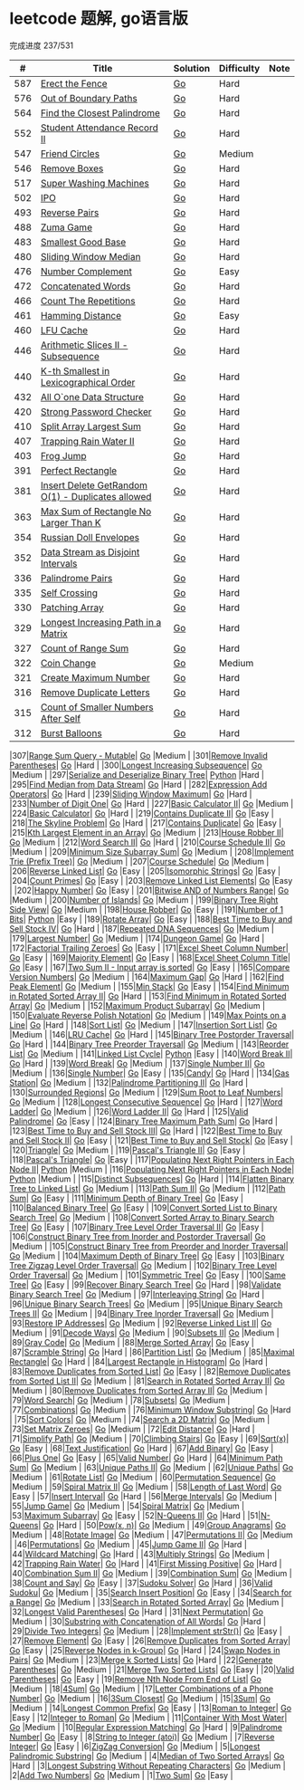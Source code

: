 
# leetcode 题解, go语言版

完成进度 237/531

<!--|583|[Delete Operation for Two Strings](https://leetcode.com/problems/delete-operation-for-two-strings)| [Go](./algorithms/p583/583.go) |Medium |-->
<!--|582|[Kill Process](https://leetcode.com/problems/kill-process)| [Go](./algorithms/p582/582.go) |Medium |-->
<!--|581|[Shortest Unsorted Continuous Subarray](https://leetcode.com/problems/shortest-unsorted-continuous-subarray)| [Go](./algorithms/p581/581.go) |Easy |-->

<!--|575|[Distribute Candies](https://leetcode.com/problems/distribute-candies)| [Go](./algorithms/p575/575.go) |Easy |-->
<!--|573|[Squirrel Simulation](https://leetcode.com/problems/squirrel-simulation)| [Go](./algorithms/p573/573.go) |Medium |-->
<!--|572|[Subtree of Another Tree](https://leetcode.com/problems/subtree-of-another-tree)| [Go](./algorithms/p572/572.go) |Easy |-->
<!--|568|[Maximum Vacation Days](https://leetcode.com/problems/maximum-vacation-days)| [Go](./algorithms/p568/568.go) |Hard |-->
<!--|567|[Permutation in String](https://leetcode.com/problems/permutation-in-string)| [Go](./algorithms/p567/567.go) |Medium |-->
<!--|566|[Reshape the Matrix](https://leetcode.com/problems/reshape-the-matrix)| [Go](./algorithms/p566/566.go) |Easy |-->

<!--|563|[Binary Tree Tilt](https://leetcode.com/problems/binary-tree-tilt)| [Go](./algorithms/p563/563.go) |Easy |-->
<!--|562|[Longest Line of Consecutive One in Matrix](https://leetcode.com/problems/longest-line-of-consecutive-one-in-matrix)| [Go](./algorithms/p562/562.go) |Medium |-->
<!--|561|[Array Partition I](https://leetcode.com/problems/array-partition-i)| [Go](./algorithms/p561/561.go) |Easy |-->
<!--|560|[Subarray Sum Equals K](https://leetcode.com/problems/subarray-sum-equals-k)| [Go](./algorithms/p560/560.go) |Medium |-->
<!--|557|[Reverse Words in a String III](https://leetcode.com/problems/reverse-words-in-a-string-iii)| [Go](./algorithms/p557/557.go) |Easy |-->
<!--|556|[Next Greater Element III](https://leetcode.com/problems/next-greater-element-iii)| [Go](./algorithms/p556/556.go) |Medium |-->
<!--|555|[Split Concatenated Strings](https://leetcode.com/problems/split-concatenated-strings)| [Go](./algorithms/p555/555.go) |Medium |-->
<!--|554|[Brick Wall](https://leetcode.com/problems/brick-wall)| [Go](./algorithms/p554/554.go) |Medium |-->
<!--|553|[Optimal Division](https://leetcode.com/problems/optimal-division)| [Go](./algorithms/p553/553.go) |Medium |-->

<!--|551|[Student Attendance Record I](https://leetcode.com/problems/student-attendance-record-i)| [Go](./algorithms/p551/551.go) |Easy |-->
<!--|549|[Binary Tree Longest Consecutive Sequence II](https://leetcode.com/problems/binary-tree-longest-consecutive-sequence-ii)| [Go](./algorithms/p549/549.go) |Medium |-->
<!--|548|[Split Array with Equal Sum](https://leetcode.com/problems/split-array-with-equal-sum)| [Go](./algorithms/p548/548.go) |Medium |-->


<!--|545|[Boundary of Binary Tree](https://leetcode.com/problems/boundary-of-binary-tree)| [Go](./algorithms/p545/545.go) |Medium |-->
<!--|544|[Output Contest Matches](https://leetcode.com/problems/output-contest-matches)| [Go](./algorithms/p544/544.go) |Medium |-->
<!--|543|[Diameter of Binary Tree](https://leetcode.com/problems/diameter-of-binary-tree)| [Go](./algorithms/p543/543.go) |Easy |-->
<!--|542|[01 Matrix](https://leetcode.com/problems/01-matrix)| [Go](./algorithms/p542/542.go) |Medium |-->
<!--|541|[Reverse String II](https://leetcode.com/problems/reverse-string-ii)| [Go](./algorithms/p541/541.go) |Easy |-->
<!--|539|[Minimum Time Difference](https://leetcode.com/problems/minimum-time-difference)| [Go](./algorithms/p539/539.go) |Medium |-->
<!--|538|[Convert BST to Greater Tree](https://leetcode.com/problems/convert-bst-to-greater-tree)| [Go](./algorithms/p538/538.go) |Medium |-->
<!--|537|[Complex Number Multiplication](https://leetcode.com/problems/complex-number-multiplication)| [Go](./algorithms/p537/537.go) |Medium |-->
<!--|536|[Construct Binary Tree from String](https://leetcode.com/problems/construct-binary-tree-from-string)| [Go](./algorithms/p536/536.go) |Medium |-->
<!--|535|[Encode and Decode TinyURL](https://leetcode.com/problems/encode-and-decode-tinyurl)| [Go](./algorithms/p535/535.go) |Medium |-->
<!--|533|[Lonely Pixel II](https://leetcode.com/problems/lonely-pixel-ii)| [Go](./algorithms/p533/533.go) |Medium |-->
<!--|532|[K-diff Pairs in an Array](https://leetcode.com/problems/k-diff-pairs-in-an-array)| [Go](./algorithms/p532/532.go) |Easy |-->
<!--|531|[Lonely Pixel I](https://leetcode.com/problems/lonely-pixel-i)| [Go](./algorithms/p531/531.go) |Medium |-->
<!--|530|[Minimum Absolute Difference in BST](https://leetcode.com/problems/minimum-absolute-difference-in-bst)| [Go](./algorithms/p530/530.go) |Easy |-->
<!--|529|[Minesweeper](https://leetcode.com/problems/minesweeper)| [Go](./algorithms/p529/529.go) |Medium |-->
<!--|527|[Word Abbreviation](https://leetcode.com/problems/word-abbreviation)| [Go](./algorithms/p527/527.go) |Hard |-->
<!--|526|[Beautiful Arrangement](https://leetcode.com/problems/beautiful-arrangement)| [Go](./algorithms/p526/526.go) |Medium |-->
<!--|525|[Contiguous Array](https://leetcode.com/problems/contiguous-array)| [Go](./algorithms/p525/525.go) |Medium |-->
<!--|524|[Longest Word in Dictionary through Deleting](https://leetcode.com/problems/longest-word-in-dictionary-through-deleting)| [Go](./algorithms/p524/524.go) |Medium |-->
<!--|523|[Continuous Subarray Sum](https://leetcode.com/problems/continuous-subarray-sum)| [Go](./algorithms/p523/523.go) |Medium |-->
<!--|522|[Longest Uncommon Subsequence II](https://leetcode.com/problems/longest-uncommon-subsequence-ii)| [Go](./algorithms/p522/522.go) |Medium |-->
<!--|521|[Longest Uncommon Subsequence I](https://leetcode.com/problems/longest-uncommon-subsequence-i)| [Go](./algorithms/p521/521.go) |Easy |-->
<!--|520|[Detect Capital](https://leetcode.com/problems/detect-capital)| [Go](./algorithms/p520/520.go) |Easy |-->

<!--|516|[Longest Palindromic Subsequence](https://leetcode.com/problems/longest-palindromic-subsequence)| [Go](./algorithms/p516/516.go) |Medium |-->
<!--|515|[Find Largest Value in Each Tree Row](https://leetcode.com/problems/find-largest-value-in-each-tree-row)| [Go](./algorithms/p515/515.go) |Medium |-->
<!--|514|[Freedom Trail](https://leetcode.com/problems/freedom-trail)| [Go](./algorithms/p514/514.go) |Hard |-->
<!--|513|[Find Bottom Left Tree Value](https://leetcode.com/problems/find-bottom-left-tree-value)| [Go](./algorithms/p513/513.go) |Medium |-->
<!--|508|[Most Frequent Subtree Sum](https://leetcode.com/problems/most-frequent-subtree-sum)| [Go](./algorithms/p508/508.go) |Medium |-->
<!--|507|[Perfect Number](https://leetcode.com/problems/perfect-number)| [Go](./algorithms/p507/507.go) |Easy |-->
<!--|506|[Relative Ranks](https://leetcode.com/problems/relative-ranks)| [Go](./algorithms/p506/506.go) |Easy |-->
<!--|505|[The Maze II](https://leetcode.com/problems/the-maze-ii)| [Go](./algorithms/p505/505.go) |Medium |-->
<!--|504|[Base 7](https://leetcode.com/problems/base-7)| [Go](./algorithms/p504/504.go) |Easy |-->
<!--|503|[Next Greater Element II](https://leetcode.com/problems/next-greater-element-ii)| [Go](./algorithms/p503/503.go) |Medium |-->

<!--|501|[Find Mode in Binary Search Tree](https://leetcode.com/problems/find-mode-in-binary-search-tree)| [Go](./algorithms/p501/501.go) |Easy |-->
<!--|500|[Keyboard Row](https://leetcode.com/problems/keyboard-row)| [Go](./algorithms/p500/500.go) |Easy |-->
<!--|499|[The Maze III](https://leetcode.com/problems/the-maze-iii)| [Go](./algorithms/p499/499.go) |Hard |-->
<!--|498|[Diagonal Traverse](https://leetcode.com/problems/diagonal-traverse)| [Go](./algorithms/p498/498.go) |Medium |-->
<!--|496|[Next Greater Element I](https://leetcode.com/problems/next-greater-element-i)| [Go](./algorithms/p496/496.go) |Easy |-->
<!--|495|[Teemo Attacking](https://leetcode.com/problems/teemo-attacking)| [Go](./algorithms/p495/495.go) |Medium |-->
<!--|494|[Target Sum](https://leetcode.com/problems/target-sum)| [Go](./algorithms/p494/494.go) |Medium |-->

<!--|492|[Construct the Rectangle](https://leetcode.com/problems/construct-the-rectangle)| [Go](./algorithms/p492/492.go) |Easy |-->
<!--|491|[Increasing Subsequences](https://leetcode.com/problems/increasing-subsequences)| [Go](./algorithms/p491/491.go) |Medium |-->
<!--|490|[The Maze](https://leetcode.com/problems/the-maze)| [Go](./algorithms/p490/490.go) |Medium |-->

<!--|487|[Max Consecutive Ones II](https://leetcode.com/problems/max-consecutive-ones-ii)| [Go](./algorithms/p487/487.go) |Medium |-->
<!--|486|[Predict the Winner](https://leetcode.com/problems/predict-the-winner)| [Go](./algorithms/p486/486.go) |Medium |-->
<!--|485|[Max Consecutive Ones](https://leetcode.com/problems/max-consecutive-ones)| [Go](./algorithms/p485/485.go) |Easy |-->
<!--|484|[Find Permutation](https://leetcode.com/problems/find-permutation)| [Go](./algorithms/p484/484.go) |Medium |-->

<!--|482|[License Key Formatting](https://leetcode.com/problems/license-key-formatting)| [Go](./algorithms/p482/482.go) |Medium |-->
<!--|481|[Magical String](https://leetcode.com/problems/magical-string)| [Go](./algorithms/p481/481.go) |Medium |-->

<!--|477|[Total Hamming Distance](https://leetcode.com/problems/total-hamming-distance)| [Go](./algorithms/p477/477.go) |Medium |-->

<!--|475|[Heaters](https://leetcode.com/problems/heaters)| [Go](./algorithms/p475/475.go) |Easy |-->
<!--|474|[Ones and Zeroes](https://leetcode.com/problems/ones-and-zeroes)| [Go](./algorithms/p474/474.go) |Medium |-->
<!--|473|[Matchsticks to Square](https://leetcode.com/problems/matchsticks-to-square)| [Go](./algorithms/p473/473.go) |Medium |-->

<!--|471|[Encode String with Shortest Length](https://leetcode.com/problems/encode-string-with-shortest-length)| [Go](./algorithms/p471/471.go) |Hard |-->
<!--|469|[Convex Polygon](https://leetcode.com/problems/convex-polygon)| [Go](./algorithms/p469/469.go) |Medium |-->
<!--|468|[Validate IP Address](https://leetcode.com/problems/validate-ip-address)| [Go](./algorithms/p468/468.go) |Medium |-->
<!--|467|[Unique Substrings in Wraparound String](https://leetcode.com/problems/unique-substrings-in-wraparound-string)| [Go](./algorithms/p467/467.go) |Medium |-->


<!--|465|[Optimal Account Balancing](https://leetcode.com/problems/optimal-account-balancing)| [Go](./algorithms/p465/465.go) |Hard |-->
<!--|464|[Can I Win](https://leetcode.com/problems/can-i-win)| [Go](./algorithms/p464/464.go) |Medium |-->
<!--|463|[Island Perimeter](https://leetcode.com/problems/island-perimeter)| [Go](./algorithms/p463/463.go) |Easy |-->
<!--|462|[Minimum Moves to Equal Array Elements II](https://leetcode.com/problems/minimum-moves-to-equal-array-elements-ii)| [Go](./algorithms/p462/462.go) |Medium |-->


<!--|459|[Repeated Substring Pattern](https://leetcode.com/problems/repeated-substring-pattern)| [Go](./algorithms/p459/459.go) |Easy |-->
<!--|456|[132 Pattern](https://leetcode.com/problems/132-pattern)| [Go](./algorithms/p456/456.go) |Medium |-->
<!--|455|[Assign Cookies](https://leetcode.com/problems/assign-cookies)| [Go](./algorithms/p455/455.go) |Easy |-->
<!--|454|[4Sum II](https://leetcode.com/problems/4sum-ii)| [Go](./algorithms/p454/454.go) |Medium |-->
<!--|453|[Minimum Moves to Equal Array Elements](https://leetcode.com/problems/minimum-moves-to-equal-array-elements)| [Go](./algorithms/p453/453.go) |Easy |-->
<!--|452|[Minimum Number of Arrows to Burst Balloons](https://leetcode.com/problems/minimum-number-of-arrows-to-burst-balloons)| [Go](./algorithms/p452/452.go) |Medium |-->
<!--|451|[Sort Characters By Frequency](https://leetcode.com/problems/sort-characters-by-frequency)| [Go](./algorithms/p451/451.go) |Medium |-->
<!--|450|[Delete Node in a BST](https://leetcode.com/problems/delete-node-in-a-bst)| [Go](./algorithms/p450/450.go) |Medium |-->
<!--|449|[Serialize and Deserialize BST](https://leetcode.com/problems/serialize-and-deserialize-bst)| [Go](./algorithms/p449/449.go) |Medium |-->
<!--|448|[Find All Numbers Disappeared in an Array](https://leetcode.com/problems/find-all-numbers-disappeared-in-an-array)| [Go](./algorithms/p448/448.go) |Easy |-->
<!--|447|[Number of Boomerangs](https://leetcode.com/problems/number-of-boomerangs)| [Go](./algorithms/p447/447.go) |Easy |-->


<!--|459|[Repeated Substring Pattern](https://leetcode.com/problems/repeated-substring-pattern)| [Go](./algorithms/p459/459.go) |Easy |-->
<!--|456|[132 Pattern](https://leetcode.com/problems/132-pattern)| [Go](./algorithms/p456/456.go) |Medium |-->
<!--|455|[Assign Cookies](https://leetcode.com/problems/assign-cookies)| [Go](./algorithms/p455/455.go) |Easy |-->
<!--|454|[4Sum II](https://leetcode.com/problems/4sum-ii)| [Go](./algorithms/p454/454.go) |Medium |-->
<!--|453|[Minimum Moves to Equal Array Elements](https://leetcode.com/problems/minimum-moves-to-equal-array-elements)| [Go](./algorithms/p453/453.go) |Easy |-->
<!--|452|[Minimum Number of Arrows to Burst Balloons](https://leetcode.com/problems/minimum-number-of-arrows-to-burst-balloons)| [Go](./algorithms/p452/452.go) |Medium |-->
<!--|451|[Sort Characters By Frequency](https://leetcode.com/problems/sort-characters-by-frequency)| [Go](./algorithms/p451/451.go) |Medium |-->
<!--|450|[Delete Node in a BST](https://leetcode.com/problems/delete-node-in-a-bst)| [Go](./algorithms/p450/450.go) |Medium |-->
<!--|449|[Serialize and Deserialize BST](https://leetcode.com/problems/serialize-and-deserialize-bst)| [Go](./algorithms/p449/449.go) |Medium |-->
<!--|448|[Find All Numbers Disappeared in an Array](https://leetcode.com/problems/find-all-numbers-disappeared-in-an-array)| [Go](./algorithms/p448/448.go) |Easy |-->
<!--|447|[Number of Boomerangs](https://leetcode.com/problems/number-of-boomerangs)| [Go](./algorithms/p447/447.go) |Easy |-->


<!--|419|[Battleships in a Board](https://leetcode.com/problems/battleships-in-a-board)| [Go](./algorithms/p419/419.go) |Medium |-->
<!--|418|[Sentence Screen Fitting](https://leetcode.com/problems/sentence-screen-fitting)| [Go](./algorithms/p418/418.go) |Medium |-->
<!--|417|[Pacific Atlantic Water Flow](https://leetcode.com/problems/pacific-atlantic-water-flow)| [Go](./algorithms/p417/417.go) |Medium |-->
<!--|416|[Partition Equal Subset Sum](https://leetcode.com/problems/partition-equal-subset-sum)| [Go](./algorithms/p416/416.go) |Medium |-->
<!--|415|[Add Strings](https://leetcode.com/problems/add-strings)| [Go](./algorithms/p415/415.go) |Easy |-->
<!--|414|[Third Maximum Number](https://leetcode.com/problems/third-maximum-number)| [Go](./algorithms/p414/414.go) |Easy |-->
<!--|413|[Arithmetic Slices](https://leetcode.com/problems/arithmetic-slices)| [Go](./algorithms/p413/413.go) |Medium |-->
<!--|412|[Fizz Buzz](https://leetcode.com/problems/fizz-buzz)| [Go](./algorithms/p412/412.go) |Easy |-->
<!--|411|[Minimum Unique Word Abbreviation](https://leetcode.com/problems/minimum-unique-word-abbreviation)| [Go](./algorithms/p411/411.go) |Hard |-->


<!--|419|[Battleships in a Board](https://leetcode.com/problems/battleships-in-a-board)| [Go](./algorithms/p419/419.go) |Medium |-->
<!--|418|[Sentence Screen Fitting](https://leetcode.com/problems/sentence-screen-fitting)| [Go](./algorithms/p418/418.go) |Medium |-->
<!--|417|[Pacific Atlantic Water Flow](https://leetcode.com/problems/pacific-atlantic-water-flow)| [Go](./algorithms/p417/417.go) |Medium |-->
<!--|416|[Partition Equal Subset Sum](https://leetcode.com/problems/partition-equal-subset-sum)| [Go](./algorithms/p416/416.go) |Medium |-->
<!--|415|[Add Strings](https://leetcode.com/problems/add-strings)| [Go](./algorithms/p415/415.go) |Easy |-->
<!--|414|[Third Maximum Number](https://leetcode.com/problems/third-maximum-number)| [Go](./algorithms/p414/414.go) |Easy |-->
<!--|413|[Arithmetic Slices](https://leetcode.com/problems/arithmetic-slices)| [Go](./algorithms/p413/413.go) |Medium |-->
<!--|412|[Fizz Buzz](https://leetcode.com/problems/fizz-buzz)| [Go](./algorithms/p412/412.go) |Easy |-->
<!--|411|[Minimum Unique Word Abbreviation](https://leetcode.com/problems/minimum-unique-word-abbreviation)| [Go](./algorithms/p411/411.go) |Hard |-->


<!--|406|[Queue Reconstruction by Height](https://leetcode.com/problems/queue-reconstruction-by-height)| [Go](./algorithms/p406/406.go) |Medium |-->
<!--|405|[Convert a Number to Hexadecimal](https://leetcode.com/problems/convert-a-number-to-hexadecimal)| [Go](./algorithms/p405/405.go) |Easy |-->
<!--|404|[Sum of Left Leaves](https://leetcode.com/problems/sum-of-left-leaves)| [Go](./algorithms/p404/404.go) |Easy |-->


<!--|402|[Remove K Digits](https://leetcode.com/problems/remove-k-digits)| [Go](./algorithms/p402/402.go) |Medium |-->
<!--|401|[Binary Watch](https://leetcode.com/problems/binary-watch)| [Go](./algorithms/p401/401.go) |Easy |-->
<!--|400|[Nth Digit](https://leetcode.com/problems/nth-digit)| [Go](./algorithms/p400/400.go) |Easy |-->
<!--|399|[Evaluate Division](https://leetcode.com/problems/evaluate-division)| [Go](./algorithms/p399/399.go) |Medium |-->
<!--|398|[Random Pick Index](https://leetcode.com/problems/random-pick-index)| [Go](./algorithms/p398/398.go) |Medium |-->
<!--|397|[Integer Replacement](https://leetcode.com/problems/integer-replacement)| [Go](./algorithms/p397/397.go) |Medium |-->
<!--|396|[Rotate Function](https://leetcode.com/problems/rotate-function)| [Go](./algorithms/p396/396.go) |Medium |-->
<!--|395|[Longest Substring with At Least K Repeating Characters](https://leetcode.com/problems/longest-substring-with-at-least-k-repeating-characters)| [Go](./algorithms/p395/395.go) |Medium |-->
<!--|394|[Decode String](https://leetcode.com/problems/decode-string)| [Go](./algorithms/p394/394.go) |Medium |-->
<!--|393|[UTF-8 Validation](https://leetcode.com/problems/utf-8-validation)| [Go](./algorithms/p393/393.go) |Medium |-->
<!--|392|[Is Subsequence](https://leetcode.com/problems/is-subsequence)| [Go](./algorithms/p392/392.go) |Medium |-->


<!--|402|[Remove K Digits](https://leetcode.com/problems/remove-k-digits)| [Go](./algorithms/p402/402.go) |Medium |-->
<!--|401|[Binary Watch](https://leetcode.com/problems/binary-watch)| [Go](./algorithms/p401/401.go) |Easy |-->
<!--|400|[Nth Digit](https://leetcode.com/problems/nth-digit)| [Go](./algorithms/p400/400.go) |Easy |-->
<!--|399|[Evaluate Division](https://leetcode.com/problems/evaluate-division)| [Go](./algorithms/p399/399.go) |Medium |-->
<!--|398|[Random Pick Index](https://leetcode.com/problems/random-pick-index)| [Go](./algorithms/p398/398.go) |Medium |-->
<!--|397|[Integer Replacement](https://leetcode.com/problems/integer-replacement)| [Go](./algorithms/p397/397.go) |Medium |-->
<!--|396|[Rotate Function](https://leetcode.com/problems/rotate-function)| [Go](./algorithms/p396/396.go) |Medium |-->
<!--|395|[Longest Substring with At Least K Repeating Characters](https://leetcode.com/problems/longest-substring-with-at-least-k-repeating-characters)| [Go](./algorithms/p395/395.go) |Medium |-->
<!--|394|[Decode String](https://leetcode.com/problems/decode-string)| [Go](./algorithms/p394/394.go) |Medium |-->
<!--|393|[UTF-8 Validation](https://leetcode.com/problems/utf-8-validation)| [Go](./algorithms/p393/393.go) |Medium |-->
<!--|392|[Is Subsequence](https://leetcode.com/problems/is-subsequence)| [Go](./algorithms/p392/392.go) |Medium |-->


<!--|380|[Insert Delete GetRandom O(1)](https://leetcode.com/problems/insert-delete-getrandom-o1)| [Go](./algorithms/p380/380.go) |Medium |-->
<!--|379|[Design Phone Directory](https://leetcode.com/problems/design-phone-directory)| [Go](./algorithms/p379/379.go) |Medium |-->
<!--|378|[Kth Smallest Element in a Sorted Matrix](https://leetcode.com/problems/kth-smallest-element-in-a-sorted-matrix)| [Go](./algorithms/p378/378.go) |Medium |-->
<!--|377|[Combination Sum IV](https://leetcode.com/problems/combination-sum-iv)| [Go](./algorithms/p377/377.go) |Medium |-->
<!--|376|[Wiggle Subsequence](https://leetcode.com/problems/wiggle-subsequence)| [Go](./algorithms/p376/376.go) |Medium |-->
<!--|375|[Guess Number Higher or Lower II](https://leetcode.com/problems/guess-number-higher-or-lower-ii)| [Go](./algorithms/p375/375.go) |Medium |-->
<!--|374|[Guess Number Higher or Lower](https://leetcode.com/problems/guess-number-higher-or-lower)| [Go](./algorithms/p374/374.go) |Easy |-->
<!--|373|[Find K Pairs with Smallest Sums](https://leetcode.com/problems/find-k-pairs-with-smallest-sums)| [Go](./algorithms/p373/373.go) |Medium |-->
<!--|372|[Super Pow](https://leetcode.com/problems/super-pow)| [Go](./algorithms/p372/372.go) |Medium |-->
<!--|371|[Sum of Two Integers](https://leetcode.com/problems/sum-of-two-integers)| [Go](./algorithms/p371/371.go) |Easy |-->
<!--|370|[Range Addition](https://leetcode.com/problems/range-addition)| [Go](./algorithms/p370/370.go) |Medium |-->
<!--|369|[Plus One Linked List](https://leetcode.com/problems/plus-one-linked-list)| [Go](./algorithms/p369/369.go) |Medium |-->
<!--|368|[Largest Divisible Subset](https://leetcode.com/problems/largest-divisible-subset)| [Go](./algorithms/p368/368.go) |Medium |-->
<!--|367|[Valid Perfect Square](https://leetcode.com/problems/valid-perfect-square)| [Go](./algorithms/p367/367.go) |Easy |-->
<!--|366|[Find Leaves of Binary Tree](https://leetcode.com/problems/find-leaves-of-binary-tree)| [Go](./algorithms/p366/366.go) |Medium |-->
<!--|365|[Water and Jug Problem](https://leetcode.com/problems/water-and-jug-problem)| [Go](./algorithms/p365/365.go) |Medium |-->
<!--|364|[Nested List Weight Sum II](https://leetcode.com/problems/nested-list-weight-sum-ii)| [Go](./algorithms/p364/364.go) |Medium |-->

<!--|380|[Insert Delete GetRandom O(1)](https://leetcode.com/problems/insert-delete-getrandom-o1)| [Go](./algorithms/p380/380.go) |Medium |-->
<!--|379|[Design Phone Directory](https://leetcode.com/problems/design-phone-directory)| [Go](./algorithms/p379/379.go) |Medium |-->
<!--|378|[Kth Smallest Element in a Sorted Matrix](https://leetcode.com/problems/kth-smallest-element-in-a-sorted-matrix)| [Go](./algorithms/p378/378.go) |Medium |-->
<!--|377|[Combination Sum IV](https://leetcode.com/problems/combination-sum-iv)| [Go](./algorithms/p377/377.go) |Medium |-->
<!--|376|[Wiggle Subsequence](https://leetcode.com/problems/wiggle-subsequence)| [Go](./algorithms/p376/376.go) |Medium |-->
<!--|375|[Guess Number Higher or Lower II](https://leetcode.com/problems/guess-number-higher-or-lower-ii)| [Go](./algorithms/p375/375.go) |Medium |-->
<!--|374|[Guess Number Higher or Lower](https://leetcode.com/problems/guess-number-higher-or-lower)| [Go](./algorithms/p374/374.go) |Easy |-->
<!--|373|[Find K Pairs with Smallest Sums](https://leetcode.com/problems/find-k-pairs-with-smallest-sums)| [Go](./algorithms/p373/373.go) |Medium |-->
<!--|372|[Super Pow](https://leetcode.com/problems/super-pow)| [Go](./algorithms/p372/372.go) |Medium |-->
<!--|371|[Sum of Two Integers](https://leetcode.com/problems/sum-of-two-integers)| [Go](./algorithms/p371/371.go) |Easy |-->
<!--|370|[Range Addition](https://leetcode.com/problems/range-addition)| [Go](./algorithms/p370/370.go) |Medium |-->
<!--|369|[Plus One Linked List](https://leetcode.com/problems/plus-one-linked-list)| [Go](./algorithms/p369/369.go) |Medium |-->
<!--|368|[Largest Divisible Subset](https://leetcode.com/problems/largest-divisible-subset)| [Go](./algorithms/p368/368.go) |Medium |-->
<!--|367|[Valid Perfect Square](https://leetcode.com/problems/valid-perfect-square)| [Go](./algorithms/p367/367.go) |Easy |-->
<!--|366|[Find Leaves of Binary Tree](https://leetcode.com/problems/find-leaves-of-binary-tree)| [Go](./algorithms/p366/366.go) |Medium |-->
<!--|365|[Water and Jug Problem](https://leetcode.com/problems/water-and-jug-problem)| [Go](./algorithms/p365/365.go) |Medium |-->
<!--|364|[Nested List Weight Sum II](https://leetcode.com/problems/nested-list-weight-sum-ii)| [Go](./algorithms/p364/364.go) |Medium |-->

<!--|353|[Design Snake Game](https://leetcode.com/problems/design-snake-game)| [Go](./algorithms/p353/353.go) |Medium |-->


<!--|334|[Increasing Triplet Subsequence](https://leetcode.com/problems/increasing-triplet-subsequence)| [Go](./algorithms/p334/334.go) |Medium |-->
<!--|333|[Largest BST Subtree](https://leetcode.com/problems/largest-bst-subtree)| [Go](./algorithms/p333/333.go) |Medium |-->
<!--|332|[Reconstruct Itinerary](https://leetcode.com/problems/reconstruct-itinerary)| [Go](./algorithms/p332/332.go) |Medium |-->
<!--|331|[Verify Preorder Serialization of a Binary Tree](https://leetcode.com/problems/verify-preorder-serialization-of-a-binary-tree)| [Go](./algorithms/p331/331.go) |Medium |-->

<!--|328|[Odd Even Linked List](https://leetcode.com/problems/odd-even-linked-list)| [Go](./algorithms/p328/328.go) |Medium |-->


<!--|326|[Power of Three](https://leetcode.com/problems/power-of-three)| [Go](./algorithms/p326/326.go) |Easy |-->
<!--|325|[Maximum Size Subarray Sum Equals k](https://leetcode.com/problems/maximum-size-subarray-sum-equals-k)| [Go](./algorithms/p325/325.go) |Medium |-->
<!--|324|[Wiggle Sort II](https://leetcode.com/problems/wiggle-sort-ii)| [Go](./algorithms/p324/324.go) |Medium |-->
<!--|323|[Number of Connected Components in an Undirected Graph](https://leetcode.com/problems/number-of-connected-components-in-an-undirected-graph)| [Go](./algorithms/p323/323.go) |Medium |-->


<!--|320|[Generalized Abbreviation](https://leetcode.com/problems/generalized-abbreviation)| [Go](./algorithms/p320/320.go) |Medium |-->
<!--|319|[Bulb Switcher](https://leetcode.com/problems/bulb-switcher)| [Go](./algorithms/p319/319.go) |Medium |-->
<!--|318|[Maximum Product of Word Lengths](https://leetcode.com/problems/maximum-product-of-word-lengths)| [Go](./algorithms/p318/318.go) |Medium |-->
<!--|317|[Shortest Distance from All Buildings](https://leetcode.com/problems/shortest-distance-from-all-buildings)| [Go](./algorithms/p317/317.go) |Hard |-->


<!--|306|[Additive Number](https://leetcode.com/problems/additive-number)| [Go](./algorithms/p306/306.go) |Medium |-->
<!--|305|[Number of Islands II](https://leetcode.com/problems/number-of-islands-ii)| [Go](./algorithms/p305/305.go) |Hard |-->
<!--|304|[Range Sum Query 2D - Immutable](https://leetcode.com/problems/range-sum-query-2d-immutable)| [Go](./algorithms/p304/304.go) |Medium |-->
<!--|303|[Range Sum Query - Immutable](https://leetcode.com/problems/range-sum-query-immutable)| [Go](./algorithms/p303/303.go) |Easy |-->
<!--|302|[Smallest Rectangle Enclosing Black Pixels](https://leetcode.com/problems/smallest-rectangle-enclosing-black-pixels)| [Go](./algorithms/p302/302.go) |Hard |-->


<!--|299|[Bulls and Cows](https://leetcode.com/problems/bulls-and-cows)| [Go](./algorithms/p299/299.go) |Medium |-->
<!--|298|[Binary Tree Longest Consecutive Sequence](https://leetcode.com/problems/binary-tree-longest-consecutive-sequence)| [Go](./algorithms/p298/298.go) |Medium |-->


<!--|314|[Binary Tree Vertical Order Traversal](https://leetcode.com/problems/binary-tree-vertical-order-traversal)| [Go](./algorithms/p314/314.go) |Medium |-->
<!--|313|[Super Ugly Number](https://leetcode.com/problems/super-ugly-number)| [Go](./algorithms/p313/313.go) |Medium |-->

<!--|190|[Reverse Bits](https://leetcode.com/problems/reverse-bits)| [Go](./algorithms/p190/190.go) |Easy |-->
<!--|186|[Reverse Words in a String II](https://leetcode.com/problems/reverse-words-in-a-string-ii)| [Go](./algorithms/p186/186.go) |Medium |-->
<!--|173|[Binary Search Tree Iterator](https://leetcode.com/problems/binary-search-tree-iterator)| [Go](./algorithms/p173/173.go) |Medium |-->

<!--|151|[Reverse Words in a String](https://leetcode.com/problems/reverse-words-in-a-string)| [Go](./algorithms/p151/151.go) |Medium |-->

<!--|166|[Fraction to Recurring Decimal](https://leetcode.com/problems/fraction-to-recurring-decimal)| [Go](./algorithms/p166/166.go) |Medium |-->
<!--|170|[Two Sum III - Data structure design](https://leetcode.com/problems/two-sum-iii-data-structure-design)| [Go](./algorithms/p170/170.go) |Easy |-->

<!--|161|[One Edit Distance](https://leetcode.com/problems/one-edit-distance)| [Go](./algorithms/p161/161.go) |Medium |-->
<!--|160|[Intersection of Two Linked Lists](https://leetcode.com/problems/intersection-of-two-linked-lists)| [Go](./algorithms/p160/160.go) |Easy |-->
<!--|159|[Longest Substring with At Most Two Distinct Characters](https://leetcode.com/problems/longest-substring-with-at-most-two-distinct-characters)| [Go](./algorithms/p159/159.go) |Hard |-->
<!--|158|[Read N Characters Given Read4 II - Call multiple times](https://leetcode.com/problems/read-n-characters-given-read4-ii-call-multiple-times)| [Go](./algorithms/p158/158.go) |Hard |-->
<!--|157|[Read N Characters Given Read4](https://leetcode.com/problems/read-n-characters-given-read4)| [Go](./algorithms/p157/157.go) |Easy |-->
<!--|156|[Binary Tree Upside Down](https://leetcode.com/problems/binary-tree-upside-down)| [Go](./algorithms/p156/156.go) |Medium |-->

<!--|163|[Missing Ranges](https://leetcode.com/problems/missing-ranges)| [Go](./algorithms/p163/163.go) |Medium |-->

<!--|142|[Linked List Cycle II](https://leetcode.com/problems/linked-list-cycle-ii)| [Go](./algorithms/p142/142.go) |Medium |-->
<!--|131|[Palindrome Partitioning](https://leetcode.com/problems/palindrome-partitioning)| [Go](./algorithms/p131/131.go) |Medium |-->
<!--|138|[Copy List with Random Pointer](https://leetcode.com/problems/copy-list-with-random-pointer)| [Go](./algorithms/p138/138.go) |Medium |-->
<!--|133|[Clone Graph](https://leetcode.com/problems/clone-graph)| [Go](./algorithms/p133/133.go) |Medium |-->



| # | Title | Solution | Difficulty | Note |
|---| ----- | -------- | ---------- | ---- |
|587|[Erect the Fence](https://leetcode.com/problems/erect-the-fence)| [Go](./algorithms/p587/587.go) |Hard |
|576|[Out of Boundary Paths](https://leetcode.com/problems/out-of-boundary-paths)| [Go](./algorithms/p576/576.go) |Hard |
|564|[Find the Closest Palindrome](https://leetcode.com/problems/find-the-closest-palindrome)| [Go](./algorithms/p564/564.go) |Hard |
|552|[Student Attendance Record II](https://leetcode.com/problems/student-attendance-record-ii)| [Go](./algorithms/p552/552.go) |Hard |
|547|[Friend Circles](https://leetcode.com/problems/friend-circles)| [Go](./algorithms/p547/547.go) |Medium |
|546|[Remove Boxes](https://leetcode.com/problems/remove-boxes)| [Go](./algorithms/p546/546.go) |Hard |
|517|[Super Washing Machines](https://leetcode.com/problems/super-washing-machines)| [Go](./algorithms/p517/517.go) |Hard |
|502|[IPO](https://leetcode.com/problems/ipo)| [Go](./algorithms/p502/502.go) |Hard |
|493|[Reverse Pairs](https://leetcode.com/problems/reverse-pairs)| [Go](./algorithms/p493/493.go) |Hard |
|488|[Zuma Game](https://leetcode.com/problems/zuma-game)| [Go](./algorithms/p488/488.go) |Hard |
|483|[Smallest Good Base](https://leetcode.com/problems/smallest-good-base)| [Go](./algorithms/p483/483.go) |Hard |
|480|[Sliding Window Median](https://leetcode.com/problems/sliding-window-median)| [Go](./algorithms/p480/480.go) |Hard |
|476|[Number Complement](https://leetcode.com/problems/number-complement)| [Go](./algorithms/p476/476.go) |Easy |
|472|[Concatenated Words](https://leetcode.com/problems/concatenated-words)| [Go](./algorithms/p472/472.go) |Hard |
|466|[Count The Repetitions](https://leetcode.com/problems/count-the-repetitions)| [Go](./algorithms/p466/466.go) |Hard |
|461|[Hamming Distance](https://leetcode.com/problems/hamming-distance)| [Go](./algorithms/p461/461.go) |Easy |
|460|[LFU Cache](https://leetcode.com/problems/lfu-cache)| [Go](./algorithms/p460/460.go) |Hard |
|446|[Arithmetic Slices II - Subsequence](https://leetcode.com/problems/arithmetic-slices-ii-subsequence)| [Go](./algorithms/p446/446.go) |Hard |
|440|[K-th Smallest in Lexicographical Order](https://leetcode.com/problems/k-th-smallest-in-lexicographical-order)| [Go](./algorithms/p440/440.go) |Hard |
|432|[All O`one Data Structure](https://leetcode.com/problems/all-oone-data-structure)| [Go](./algorithms/p432/432.go) |Hard |
|420|[Strong Password Checker](https://leetcode.com/problems/strong-password-checker)| [Go](./algorithms/p420/420.go) |Hard |
|410|[Split Array Largest Sum](https://leetcode.com/problems/split-array-largest-sum)| [Go](./algorithms/p410/410.go) |Hard |
|407|[Trapping Rain Water II](https://leetcode.com/problems/trapping-rain-water-ii)| [Go](./algorithms/p407/407.go) |Hard |
|403|[Frog Jump](https://leetcode.com/problems/frog-jump)| [Go](./algorithms/p403/403.go) |Hard |
|391|[Perfect Rectangle](https://leetcode.com/problems/perfect-rectangle)| [Go](./algorithms/p391/391.go) |Hard |
|381|[Insert Delete GetRandom O(1) - Duplicates allowed](https://leetcode.com/problems/insert-delete-getrandom-o1-duplicates-allowed)| [Go](./algorithms/p381/381.go) |Hard |
|363|[Max Sum of Rectangle No Larger Than K](https://leetcode.com/problems/max-sum-of-sub-matrix-no-larger-than-k)| [Go](./algorithms/p363/363.go) |Hard |
|354|[Russian Doll Envelopes](https://leetcode.com/problems/russian-doll-envelopes)| [Go](./algorithms/p354/354.go) |Hard |
|352|[Data Stream as Disjoint Intervals](https://leetcode.com/problems/data-stream-as-disjoint-intervals)| [Go](./algorithms/p352/352.go) |Hard |
|336|[Palindrome Pairs](https://leetcode.com/problems/palindrome-pairs)| [Go](./algorithms/p336/336.go) |Hard |
|335|[Self Crossing](https://leetcode.com/problems/self-crossing)| [Go](./algorithms/p335/335.go) |Hard |
|330|[Patching Array](https://leetcode.com/problems/patching-array)| [Go](./algorithms/p330/330.go) |Hard |
|329|[Longest Increasing Path in a Matrix](https://leetcode.com/problems/longest-increasing-path-in-a-matrix)| [Go](./algorithms/p329/329.go) |Hard |
|327|[Count of Range Sum](https://leetcode.com/problems/count-of-range-sum)| [Go](./algorithms/p327/327.go) |Hard |
|322|[Coin Change](https://leetcode.com/problems/coin-change)| [Go](./algorithms/p322/322.go) |Medium |
|321|[Create Maximum Number](https://leetcode.com/problems/create-maximum-number)| [Go](./algorithms/p321/321.go) |Hard |
|316|[Remove Duplicate Letters](https://leetcode.com/problems/remove-duplicate-letters)| [Go](./algorithms/p316/316.go) |Hard |
|315|[Count of Smaller Numbers After Self](https://leetcode.com/problems/count-of-smaller-numbers-after-self)| [Go](./algorithms/p315/315.go) |Hard |
|312|[Burst Balloons](https://leetcode.com/problems/burst-balloons)| [Go](./algorithms/p312/312.go) |Hard |

|307|[Range Sum Query - Mutable](https://leetcode.com/problems/range-sum-query-mutable)| [Go](./algorithms/p307/307.go) |Medium |
|301|[Remove Invalid Parentheses](https://leetcode.com/problems/remove-invalid-parentheses)| [Go](./algorithms/p301/301.go) |Hard |
|300|[Longest Increasing Subsequence](https://leetcode.com/problems/longest-increasing-subsequence)| [Go](./algorithms/p300/300.go) |Medium |
|297|[Serialize and Deserialize Binary Tree](https://leetcode.com/problems/serialize-and-deserialize-binary-tree)| [Python](./algorithms/p297/297.py) |Hard |
|295|[Find Median from Data Stream](https://leetcode.com/problems/find-median-from-data-stream)| [Go](./algorithms/p295/295.go) |Hard |
|282|[Expression Add Operators](https://leetcode.com/problems/expression-add-operators)| [Go](./algorithms/p282/282.go) |Hard |
|239|[Sliding Window Maximum](https://leetcode.com/problems/sliding-window-maximum)| [Go](./algorithms/p239/239.go) |Hard |
|233|[Number of Digit One](https://leetcode.com/problems/number-of-digit-one)| [Go](./algorithms/p233/233.go) |Hard |
|227|[Basic Calculator II](https://leetcode.com/problems/basic-calculator-ii)| [Go](./algorithms/p227/227.go) |Medium |
|224|[Basic Calculator](https://leetcode.com/problems/basic-calculator)| [Go](./algorithms/p224/224.go) |Hard |
|219|[Contains Duplicate II](https://leetcode.com/problems/contains-duplicate-ii)| [Go](./algorithms/p219/219.go) |Easy |
|218|[The Skyline Problem](https://leetcode.com/problems/the-skyline-problem)| [Go](./algorithms/p218/218.go) |Hard |
|217|[Contains Duplicate](https://leetcode.com/problems/contains-duplicate)| [Go](./algorithms/p217/217.go) |Easy |
|215|[Kth Largest Element in an Array](https://leetcode.com/problems/kth-largest-element-in-an-array)| [Go](./algorithms/p215/215.go) |Medium |
|213|[House Robber II](https://leetcode.com/problems/house-robber-ii)| [Go](./algorithms/p213/213.go) |Medium |
|212|[Word Search II](https://leetcode.com/problems/word-search-ii)| [Go](./algorithms/p212/212.go) |Hard |
|210|[Course Schedule II](https://leetcode.com/problems/course-schedule-ii)| [Go](./algorithms/p210/210.go) |Medium |
|209|[Minimum Size Subarray Sum](https://leetcode.com/problems/minimum-size-subarray-sum)| [Go](./algorithms/p209/209.go) |Medium |
|208|[Implement Trie (Prefix Tree)](https://leetcode.com/problems/implement-trie-prefix-tree)| [Go](./algorithms/p208/208.go) |Medium |
|207|[Course Schedule](https://leetcode.com/problems/course-schedule)| [Go](./algorithms/p207/207.go) |Medium |
|206|[Reverse Linked List](https://leetcode.com/problems/reverse-linked-list)| [Go](./algorithms/p206/206.go) |Easy |
|205|[Isomorphic Strings](https://leetcode.com/problems/isomorphic-strings)| [Go](./algorithms/p205/205.go) |Easy |
|204|[Count Primes](https://leetcode.com/problems/count-primes)| [Go](./algorithms/p204/204.go) |Easy |
|203|[Remove Linked List Elements](https://leetcode.com/problems/remove-linked-list-elements)| [Go](./algorithms/p203/203.go) |Easy |
|202|[Happy Number](https://leetcode.com/problems/happy-number)| [Go](./algorithms/p202/202.go) |Easy |
|201|[Bitwise AND of Numbers Range](https://leetcode.com/problems/bitwise-and-of-numbers-range)| [Go](./algorithms/p201/201.go) |Medium |
|200|[Number of Islands](https://leetcode.com/problems/number-of-islands)| [Go](./algorithms/p200/200.go) |Medium |
|199|[Binary Tree Right Side View](https://leetcode.com/problems/binary-tree-right-side-view)| [Go](./algorithms/p199/199.go) |Medium |
|198|[House Robber](https://leetcode.com/problems/house-robber)| [Go](./algorithms/p198/198.go) |Easy |
|191|[Number of 1 Bits](https://leetcode.com/problems/number-of-1-bits)| [Python](./algorithms/p191/191.py) |Easy |
|189|[Rotate Array](https://leetcode.com/problems/rotate-array)| [Go](./algorithms/p189/189.go) |Easy |
|188|[Best Time to Buy and Sell Stock IV](https://leetcode.com/problems/best-time-to-buy-and-sell-stock-iv)| [Go](./algorithms/p188/188.go) |Hard |
|187|[Repeated DNA Sequences](https://leetcode.com/problems/repeated-dna-sequences)| [Go](./algorithms/p187/187.go) |Medium |
|179|[Largest Number](https://leetcode.com/problems/largest-number)| [Go](./algorithms/p179/179.go) |Medium |
|174|[Dungeon Game](https://leetcode.com/problems/dungeon-game)| [Go](./algorithms/p174/174.go) |Hard |
|172|[Factorial Trailing Zeroes](https://leetcode.com/problems/factorial-trailing-zeroes)| [Go](./algorithms/p172/172.go) |Easy |
|171|[Excel Sheet Column Number](https://leetcode.com/problems/excel-sheet-column-number)| [Go](./algorithms/p171/171.go) |Easy |
|169|[Majority Element](https://leetcode.com/problems/majority-element)| [Go](./algorithms/p169/169.go) |Easy |
|168|[Excel Sheet Column Title](https://leetcode.com/problems/excel-sheet-column-title)| [Go](./algorithms/p168/168.go) |Easy |
|167|[Two Sum II - Input array is sorted](https://leetcode.com/problems/two-sum-ii-input-array-is-sorted)| [Go](./algorithms/p167/167.go) |Easy |
|165|[Compare Version Numbers](https://leetcode.com/problems/compare-version-numbers)| [Go](./algorithms/p165/165.go) |Medium |
|164|[Maximum Gap](https://leetcode.com/problems/maximum-gap)| [Go](./algorithms/p164/164.go) |Hard |
|162|[Find Peak Element](https://leetcode.com/problems/find-peak-element)| [Go](./algorithms/p162/162.go) |Medium |
|155|[Min Stack](https://leetcode.com/problems/min-stack)| [Go](./algorithms/p155/155.go) |Easy |
|154|[Find Minimum in Rotated Sorted Array II](https://leetcode.com/problems/find-minimum-in-rotated-sorted-array-ii)| [Go](./algorithms/p154/154.go) |Hard |
|153|[Find Minimum in Rotated Sorted Array](https://leetcode.com/problems/find-minimum-in-rotated-sorted-array)| [Go](./algorithms/p153/153.go) |Medium |
|152|[Maximum Product Subarray](https://leetcode.com/problems/maximum-product-subarray)| [Go](./algorithms/p152/152.go) |Medium |
|150|[Evaluate Reverse Polish Notation](https://leetcode.com/problems/evaluate-reverse-polish-notation)| [Go](./algorithms/p150/150.go) |Medium |
|149|[Max Points on a Line](https://leetcode.com/problems/max-points-on-a-line)| [Go](./algorithms/p149/149.go) |Hard |
|148|[Sort List](https://leetcode.com/problems/sort-list)| [Go](./algorithms/p148/148.go) |Medium |
|147|[Insertion Sort List](https://leetcode.com/problems/insertion-sort-list)| [Go](./algorithms/p147/147.go) |Medium |
|146|[LRU Cache](https://leetcode.com/problems/lru-cache)| [Go](./algorithms/p146/146.go) |Hard |
|145|[Binary Tree Postorder Traversal](https://leetcode.com/problems/binary-tree-postorder-traversal)| [Go](./algorithms/p145/145.go) |Hard |
|144|[Binary Tree Preorder Traversal](https://leetcode.com/problems/binary-tree-preorder-traversal)| [Go](./algorithms/p144/144.go) |Medium |
|143|[Reorder List](https://leetcode.com/problems/reorder-list)| [Go](./algorithms/p143/143.go) |Medium |
|141|[Linked List Cycle](https://leetcode.com/problems/linked-list-cycle)| [Python](./algorithms/p141/141.py) |Easy |
|140|[Word Break II](https://leetcode.com/problems/word-break-ii)| [Go](./algorithms/p140/140.go) |Hard |
|139|[Word Break](https://leetcode.com/problems/word-break)| [Go](./algorithms/p139/139.go) |Medium |
|137|[Single Number II](https://leetcode.com/problems/single-number-ii)| [Go](./algorithms/p137/137.go) |Medium |
|136|[Single Number](https://leetcode.com/problems/single-number)| [Go](./algorithms/p136/136.go) |Easy |
|135|[Candy](https://leetcode.com/problems/candy)| [Go](./algorithms/p135/135.go) |Hard |
|134|[Gas Station](https://leetcode.com/problems/gas-station)| [Go](./algorithms/p134/134.go) |Medium |
|132|[Palindrome Partitioning II](https://leetcode.com/problems/palindrome-partitioning-ii)| [Go](./algorithms/p132/132.go) |Hard |
|130|[Surrounded Regions](https://leetcode.com/problems/surrounded-regions)| [Go](./algorithms/p130/130.go) |Medium |
|129|[Sum Root to Leaf Numbers](https://leetcode.com/problems/sum-root-to-leaf-numbers)| [Go](./algorithms/p129/129.go) |Medium |
|128|[Longest Consecutive Sequence](https://leetcode.com/problems/longest-consecutive-sequence)| [Go](./algorithms/p128/128.go) |Hard |
|127|[Word Ladder](https://leetcode.com/problems/word-ladder)| [Go](./algorithms/p127/127.go) |Medium |
|126|[Word Ladder II](https://leetcode.com/problems/word-ladder-ii)| [Go](./algorithms/p126/126.go) |Hard |
|125|[Valid Palindrome](https://leetcode.com/problems/valid-palindrome)| [Go](./algorithms/p125/125.go) |Easy |
|124|[Binary Tree Maximum Path Sum](https://leetcode.com/problems/binary-tree-maximum-path-sum)| [Go](./algorithms/p124/124.go) |Hard |
|123|[Best Time to Buy and Sell Stock III](https://leetcode.com/problems/best-time-to-buy-and-sell-stock-iii)| [Go](./algorithms/p123/123.go) |Hard |
|122|[Best Time to Buy and Sell Stock II](https://leetcode.com/problems/best-time-to-buy-and-sell-stock-ii)| [Go](./algorithms/p122/122.go) |Easy |
|121|[Best Time to Buy and Sell Stock](https://leetcode.com/problems/best-time-to-buy-and-sell-stock)| [Go](./algorithms/p121/121.go) |Easy |
|120|[Triangle](https://leetcode.com/problems/triangle)| [Go](./algorithms/p120/120.go) |Medium |
|119|[Pascal's Triangle II](https://leetcode.com/problems/pascals-triangle-ii)| [Go](./algorithms/p119/119.go) |Easy |
|118|[Pascal's Triangle](https://leetcode.com/problems/pascals-triangle)| [Go](./algorithms/p118/118.go) |Easy |
|117|[Populating Next Right Pointers in Each Node II](https://leetcode.com/problems/populating-next-right-pointers-in-each-node-ii)| [Python](./algorithms/p117/117.py) |Medium |
|116|[Populating Next Right Pointers in Each Node](https://leetcode.com/problems/populating-next-right-pointers-in-each-node)| [Python](./algorithms/p116/116.py) |Medium |
|115|[Distinct Subsequences](https://leetcode.com/problems/distinct-subsequences)| [Go](./algorithms/p115/115.go) |Hard |
|114|[Flatten Binary Tree to Linked List](https://leetcode.com/problems/flatten-binary-tree-to-linked-list)| [Go](./algorithms/p114/114.go) |Medium |
|113|[Path Sum II](https://leetcode.com/problems/path-sum-ii)| [Go](./algorithms/p113/113.go) |Medium |
|112|[Path Sum](https://leetcode.com/problems/path-sum)| [Go](./algorithms/p112/112.go) |Easy |
|111|[Minimum Depth of Binary Tree](https://leetcode.com/problems/minimum-depth-of-binary-tree)| [Go](./algorithms/p111/111.go) |Easy |
|110|[Balanced Binary Tree](https://leetcode.com/problems/balanced-binary-tree)| [Go](./algorithms/p110/110.go) |Easy |
|109|[Convert Sorted List to Binary Search Tree](https://leetcode.com/problems/convert-sorted-list-to-binary-search-tree)| [Go](./algorithms/p109/109.go) |Medium |
|108|[Convert Sorted Array to Binary Search Tree](https://leetcode.com/problems/convert-sorted-array-to-binary-search-tree)| [Go](./algorithms/p108/108.go) |Easy |
|107|[Binary Tree Level Order Traversal II](https://leetcode.com/problems/binary-tree-level-order-traversal-ii)| [Go](./algorithms/p107/107.go) |Easy |
|106|[Construct Binary Tree from Inorder and Postorder Traversal](https://leetcode.com/problems/construct-binary-tree-from-inorder-and-postorder-traversal)| [Go](./algorithms/p106/106.go) |Medium |
|105|[Construct Binary Tree from Preorder and Inorder Traversal](https://leetcode.com/problems/construct-binary-tree-from-preorder-and-inorder-traversal)| [Go](./algorithms/p105/105.go) |Medium |
|104|[Maximum Depth of Binary Tree](https://leetcode.com/problems/maximum-depth-of-binary-tree)| [Go](./algorithms/p104/104.go) |Easy |
|103|[Binary Tree Zigzag Level Order Traversal](https://leetcode.com/problems/binary-tree-zigzag-level-order-traversal)| [Go](./algorithms/p103/103.go) |Medium |
|102|[Binary Tree Level Order Traversal](https://leetcode.com/problems/binary-tree-level-order-traversal)| [Go](./algorithms/p102/102.go) |Medium |
|101|[Symmetric Tree](https://leetcode.com/problems/symmetric-tree)| [Go](./algorithms/p101/101.go) |Easy |
|100|[Same Tree](https://leetcode.com/problems/same-tree)| [Go](./algorithms/p100/100.go) |Easy |
|99|[Recover Binary Search Tree](https://leetcode.com/problems/recover-binary-search-tree)| [Go](./algorithms/p099/099.go) |Hard |
|98|[Validate Binary Search Tree](https://leetcode.com/problems/validate-binary-search-tree)| [Go](./algorithms/p098/098.go) |Medium |
|97|[Interleaving String](https://leetcode.com/problems/interleaving-string)| [Go](./algorithms/p097/097.go) |Hard |
|96|[Unique Binary Search Trees](https://leetcode.com/problems/unique-binary-search-trees)| [Go](./algorithms/p096/096.go) |Medium |
|95|[Unique Binary Search Trees II](https://leetcode.com/problems/unique-binary-search-trees-ii)| [Go](./algorithms/p095/095.go) |Medium |
|94|[Binary Tree Inorder Traversal](https://leetcode.com/problems/binary-tree-inorder-traversal)| [Go](./algorithms/p094/094.go) |Medium |
|93|[Restore IP Addresses](https://leetcode.com/problems/restore-ip-addresses)| [Go](./algorithms/p093/093.go) |Medium |
|92|[Reverse Linked List II](https://leetcode.com/problems/reverse-linked-list-ii)| [Go](./algorithms/p092/092.go) |Medium |
|91|[Decode Ways](https://leetcode.com/problems/decode-ways)| [Go](./algorithms/p091/091.go) |Medium |
|90|[Subsets II](https://leetcode.com/problems/subsets-ii)| [Go](./algorithms/p090/090.go) |Medium |
|89|[Gray Code](https://leetcode.com/problems/gray-code)| [Go](./algorithms/p089/089.go) |Medium |
|88|[Merge Sorted Array](https://leetcode.com/problems/merge-sorted-array)| [Go](./algorithms/p088/088.go) |Easy |
|87|[Scramble String](https://leetcode.com/problems/scramble-string)| [Go](./algorithms/p087/087.go) |Hard |
|86|[Partition List](https://leetcode.com/problems/partition-list)| [Go](./algorithms/p086/086.go) |Medium |
|85|[Maximal Rectangle](https://leetcode.com/problems/maximal-rectangle)| [Go](./algorithms/p085/085.go) |Hard |
|84|[Largest Rectangle in Histogram](https://leetcode.com/problems/largest-rectangle-in-histogram)| [Go](./algorithms/p084/084.go) |Hard |
|83|[Remove Duplicates from Sorted List](https://leetcode.com/problems/remove-duplicates-from-sorted-list)| [Go](./algorithms/p083/083.go) |Easy |
|82|[Remove Duplicates from Sorted List II](https://leetcode.com/problems/remove-duplicates-from-sorted-list-ii)| [Go](./algorithms/p082/082.go) |Medium |
|81|[Search in Rotated Sorted Array II](https://leetcode.com/problems/search-in-rotated-sorted-array-ii)| [Go](./algorithms/p081/081.go) |Medium |
|80|[Remove Duplicates from Sorted Array II](https://leetcode.com/problems/remove-duplicates-from-sorted-array-ii)| [Go](./algorithms/p080/080.go) |Medium |
|79|[Word Search](https://leetcode.com/problems/word-search)| [Go](./algorithms/p079/079.go) |Medium |
|78|[Subsets](https://leetcode.com/problems/subsets)| [Go](./algorithms/p078/078.go) |Medium |
|77|[Combinations](https://leetcode.com/problems/combinations)| [Go](./algorithms/p077/077.go) |Medium |
|76|[Minimum Window Substring](https://leetcode.com/problems/minimum-window-substring)| [Go](./algorithms/p076/076.go) |Hard |
|75|[Sort Colors](https://leetcode.com/problems/sort-colors)| [Go](./algorithms/p075/075.go) |Medium |
|74|[Search a 2D Matrix](https://leetcode.com/problems/search-a-2d-matrix)| [Go](./algorithms/p074/074.go) |Medium |
|73|[Set Matrix Zeroes](https://leetcode.com/problems/set-matrix-zeroes)| [Go](./algorithms/p073/073.go) |Medium |
|72|[Edit Distance](https://leetcode.com/problems/edit-distance)| [Go](./algorithms/p072/072.go) |Hard |
|71|[Simplify Path](https://leetcode.com/problems/simplify-path)| [Go](./algorithms/p071/071.go) |Medium |
|70|[Climbing Stairs](https://leetcode.com/problems/climbing-stairs)| [Go](./algorithms/p070/070.go) |Easy |
|69|[Sqrt(x)](https://leetcode.com/problems/sqrtx)| [Go](./algorithms/p069/069.go) |Easy |
|68|[Text Justification](https://leetcode.com/problems/text-justification)| [Go](./algorithms/p068/068.go) |Hard |
|67|[Add Binary](https://leetcode.com/problems/add-binary)| [Go](./algorithms/p067/067.go) |Easy |
|66|[Plus One](https://leetcode.com/problems/plus-one)| [Go](./algorithms/p066/066.go) |Easy |
|65|[Valid Number](https://leetcode.com/problems/valid-number)| [Go](./algorithms/p065/065.go) |Hard |
|64|[Minimum Path Sum](https://leetcode.com/problems/minimum-path-sum)| [Go](./algorithms/p064/064.go) |Medium |
|63|[Unique Paths II](https://leetcode.com/problems/unique-paths-ii)| [Go](./algorithms/p063/063.go) |Medium |
|62|[Unique Paths](https://leetcode.com/problems/unique-paths)| [Go](./algorithms/p062/062.go) |Medium |
|61|[Rotate List](https://leetcode.com/problems/rotate-list)| [Go](./algorithms/p061/061.go) |Medium |
|60|[Permutation Sequence](https://leetcode.com/problems/permutation-sequence)| [Go](./algorithms/p060/060.go) |Medium |
|59|[Spiral Matrix II](https://leetcode.com/problems/spiral-matrix-ii)| [Go](./algorithms/p059/059.go) |Medium |
|58|[Length of Last Word](https://leetcode.com/problems/length-of-last-word)| [Go](./algorithms/p058/058.go) |Easy |
|57|[Insert Interval](https://leetcode.com/problems/insert-interval)| [Go](./algorithms/p057/057.go) |Hard |
|56|[Merge Intervals](https://leetcode.com/problems/merge-intervals)| [Go](./algorithms/p056/056.go) |Medium |
|55|[Jump Game](https://leetcode.com/problems/jump-game)| [Go](./algorithms/p055/055.go) |Medium |
|54|[Spiral Matrix](https://leetcode.com/problems/spiral-matrix)| [Go](./algorithms/p054/054.go) |Medium |
|53|[Maximum Subarray](https://leetcode.com/problems/maximum-subarray)| [Go](./algorithms/p053/053.go) |Easy |
|52|[N-Queens II](https://leetcode.com/problems/n-queens-ii)| [Go](./algorithms/p052/052.go) |Hard |
|51|[N-Queens](https://leetcode.com/problems/n-queens)| [Go](./algorithms/p051/051.go) |Hard |
|50|[Pow(x, n)](https://leetcode.com/problems/powx-n)| [Go](./algorithms/p050/050.go) |Medium |
|49|[Group Anagrams](https://leetcode.com/problems/anagrams)| [Go](./algorithms/p049/049.go) |Medium |
|48|[Rotate Image](https://leetcode.com/problems/rotate-image)| [Go](./algorithms/p048/048.go) |Medium |
|47|[Permutations II](https://leetcode.com/problems/permutations-ii)| [Go](./algorithms/p047/047.go) |Medium |
|46|[Permutations](https://leetcode.com/problems/permutations)| [Go](./algorithms/p046/046.go) |Medium |
|45|[Jump Game II](https://leetcode.com/problems/jump-game-ii)| [Go](./algorithms/p045/045.go) |Hard |
|44|[Wildcard Matching](https://leetcode.com/problems/wildcard-matching)| [Go](./algorithms/p044/044.go) |Hard |
|43|[Multiply Strings](https://leetcode.com/problems/multiply-strings)| [Go](./algorithms/p043/043.go) |Medium |
|42|[Trapping Rain Water](https://leetcode.com/problems/trapping-rain-water)| [Go](./algorithms/p042/042.go) |Hard |
|41|[First Missing Positive](https://leetcode.com/problems/first-missing-positive)| [Go](./algorithms/p041/041.go) |Hard |
|40|[Combination Sum II](https://leetcode.com/problems/combination-sum-ii)| [Go](./algorithms/p040/040.go) |Medium |
|39|[Combination Sum](https://leetcode.com/problems/combination-sum)| [Go](./algorithms/p039/039.go) |Medium |
|38|[Count and Say](https://leetcode.com/problems/count-and-say)| [Go](./algorithms/p038/038.go) |Easy |
|37|[Sudoku Solver](https://leetcode.com/problems/sudoku-solver)| [Go](./algorithms/p037/037.go) |Hard |
|36|[Valid Sudoku](https://leetcode.com/problems/valid-sudoku)| [Go](./algorithms/p036/036.go) |Medium |
|35|[Search Insert Position](https://leetcode.com/problems/search-insert-position)| [Go](./algorithms/p035/035.go) |Easy |
|34|[Search for a Range](https://leetcode.com/problems/search-for-a-range)| [Go](./algorithms/p034/034.go) |Medium |
|33|[Search in Rotated Sorted Array](https://leetcode.com/problems/search-in-rotated-sorted-array)| [Go](./algorithms/p033/033.go) |Medium |
|32|[Longest Valid Parentheses](https://leetcode.com/problems/longest-valid-parentheses)| [Go](./algorithms/p032/032.go) |Hard |
|31|[Next Permutation](https://leetcode.com/problems/next-permutation)| [Go](./algorithms/p031/031.go) |Medium |
|30|[Substring with Concatenation of All Words](https://leetcode.com/problems/substring-with-concatenation-of-all-words)| [Go](./algorithms/p030/030.go) |Hard |
|29|[Divide Two Integers](https://leetcode.com/problems/divide-two-integers)| [Go](./algorithms/p029/029.go) |Medium |
|28|[Implement strStr()](https://leetcode.com/problems/implement-strstr)| [Go](./algorithms/p028/028.go) |Easy |
|27|[Remove Element](https://leetcode.com/problems/remove-element)| [Go](./algorithms/p027/027.go) |Easy |
|26|[Remove Duplicates from Sorted Array](https://leetcode.com/problems/remove-duplicates-from-sorted-array)| [Go](./algorithms/p026/026.go) |Easy |
|25|[Reverse Nodes in k-Group](https://leetcode.com/problems/reverse-nodes-in-k-group)| [Go](./algorithms/p025/025.go) |Hard |
|24|[Swap Nodes in Pairs](https://leetcode.com/problems/swap-nodes-in-pairs)| [Go](./algorithms/p024/024.go) |Medium |
|23|[Merge k Sorted Lists](https://leetcode.com/problems/merge-k-sorted-lists)| [Go](./algorithms/p023/023.go) |Hard |
|22|[Generate Parentheses](https://leetcode.com/problems/generate-parentheses)| [Go](./algorithms/p022/022.go) |Medium |
|21|[Merge Two Sorted Lists](https://leetcode.com/problems/merge-two-sorted-lists)| [Go](./algorithms/p021/021.go) |Easy |
|20|[Valid Parentheses](https://leetcode.com/problems/valid-parentheses)| [Go](./algorithms/p020/020.go) |Easy |
|19|[Remove Nth Node From End of List](https://leetcode.com/problems/remove-nth-node-from-end-of-list)| [Go](./algorithms/p019/019.go) |Medium |
|18|[4Sum](https://leetcode.com/problems/4sum)| [Go](./algorithms/p018/018.go) |Medium |
|17|[Letter Combinations of a Phone Number](https://leetcode.com/problems/letter-combinations-of-a-phone-number)| [Go](./algorithms/p017/017.go) |Medium |
|16|[3Sum Closest](https://leetcode.com/problems/3sum-closest)| [Go](./algorithms/p016/016.go) |Medium |
|15|[3Sum](https://leetcode.com/problems/3sum)| [Go](./algorithms/p015/015.go) |Medium |
|14|[Longest Common Prefix](https://leetcode.com/problems/longest-common-prefix)| [Go](./algorithms/p014/014.go) |Easy |
|13|[Roman to Integer](https://leetcode.com/problems/roman-to-integer)| [Go](./algorithms/p013/013.go) |Easy |
|12|[Integer to Roman](https://leetcode.com/problems/integer-to-roman)| [Go](./algorithms/p012/012.go) |Medium |
|11|[Container With Most Water](https://leetcode.com/problems/container-with-most-water)| [Go](./algorithms/p011/011.go) |Medium |
|10|[Regular Expression Matching](https://leetcode.com/problems/regular-expression-matching)| [Go](./algorithms/p010/010.go) |Hard |
|9|[Palindrome Number](https://leetcode.com/problems/palindrome-number)| [Go](./algorithms/p009/009.go) |Easy |
|8|[String to Integer (atoi)](https://leetcode.com/problems/string-to-integer-atoi)| [Go](./algorithms/p008/008.go) |Medium |
|7|[Reverse Integer](https://leetcode.com/problems/reverse-integer)| [Go](./algorithms/p007/007.go) |Easy |
|6|[ZigZag Conversion](https://leetcode.com/problems/zigzag-conversion)| [Go](./algorithms/p006/006.go) |Medium |
|5|[Longest Palindromic Substring](https://leetcode.com/problems/longest-palindromic-substring)| [Go](./algorithms/p005/005.go) |Medium |
|4|[Median of Two Sorted Arrays](https://leetcode.com/problems/median-of-two-sorted-arrays)| [Go](./algorithms/p004/004.go) |Hard |
|3|[Longest Substring Without Repeating Characters](https://leetcode.com/problems/longest-substring-without-repeating-characters)| [Go](./algorithms/p003/003.go) |Medium |
|2|[Add Two Numbers](https://leetcode.com/problems/add-two-numbers)| [Go](./algorithms/p002/002.go) |Medium |
|1|[Two Sum](https://leetcode.com/problems/two-sum)| [Go](./algorithms/p001/001.go) |Easy |


<!--|211|[Add and Search Word - Data structure design](https://leetcode.com/problems/add-and-search-word-data-structure-design)| [Go](./algorithms/p211/211.go) |Medium |-->
<!--|214|[Shortest Palindrome](https://leetcode.com/problems/shortest-palindrome)| [Go](./algorithms/p214/214.go) |Hard |-->

<!--|226|[Invert Binary Tree](https://leetcode.com/problems/invert-binary-tree)| [Go](./algorithms/p226/226.go) |Easy |
|225|[Implement Stack using Queues](https://leetcode.com/problems/implement-stack-using-queues)| [Go](./algorithms/p225/225.go) |Easy |-->


<!--|294|[Flip Game II](https://leetcode.com/problems/flip-game-ii)| [Go](./algorithms/p294/294.go) |Medium |-->
<!--|293|[Flip Game](https://leetcode.com/problems/flip-game)| [Go](./algorithms/p293/293.go) |Easy |-->
<!--|292|[Nim Game](https://leetcode.com/problems/nim-game)| [Go](./algorithms/p292/292.go) |Easy |-->
<!--|291|[Word Pattern II](https://leetcode.com/problems/word-pattern-ii)| [Go](./algorithms/p291/291.go) |Hard |-->
<!--|290|[Word Pattern](https://leetcode.com/problems/word-pattern)| [Go](./algorithms/p290/290.go) |Easy |-->
<!--|289|[Game of Life](https://leetcode.com/problems/game-of-life)| [Go](./algorithms/p289/289.go) |Medium |-->
<!--|288|[Unique Word Abbreviation](https://leetcode.com/problems/unique-word-abbreviation)| [Go](./algorithms/p288/288.go) |Medium |-->
<!--|287|[Find the Duplicate Number](https://leetcode.com/problems/find-the-duplicate-number)| [Go](./algorithms/p287/287.go) |Medium |-->
<!--|286|[Walls and Gates](https://leetcode.com/problems/walls-and-gates)| [Go](./algorithms/p286/286.go) |Medium |-->
<!--|285|[Inorder Successor in BST](https://leetcode.com/problems/inorder-successor-in-bst)| [Go](./algorithms/p285/285.go) |Medium |-->
<!--|284|[Peeking Iterator](https://leetcode.com/problems/peeking-iterator)| [Go](./algorithms/p284/284.go) |Medium |-->
<!--|283|[Move Zeroes](https://leetcode.com/problems/move-zeroes)| [Go](./algorithms/p283/283.go) |Easy |-->
<!--|281|[Zigzag Iterator](https://leetcode.com/problems/zigzag-iterator)| [Go](./algorithms/p281/281.go) |Medium |-->
<!--|280|[Wiggle Sort](https://leetcode.com/problems/wiggle-sort)| [Go](./algorithms/p280/280.go) |Medium |-->
<!--|279|[Perfect Squares](https://leetcode.com/problems/perfect-squares)| [Go](./algorithms/p279/279.go) |Medium |-->
<!--|278|[First Bad Version](https://leetcode.com/problems/first-bad-version)| [Go](./algorithms/p278/278.go) |Easy |-->
<!--|277|[Find the Celebrity](https://leetcode.com/problems/find-the-celebrity)| [Go](./algorithms/p277/277.go) |Medium |-->
<!--|276|[Paint Fence](https://leetcode.com/problems/paint-fence)| [Go](./algorithms/p276/276.go) |Easy |-->
<!--|275|[H-Index II](https://leetcode.com/problems/h-index-ii)| [Go](./algorithms/p275/275.go) |Medium |-->
<!--|274|[H-Index](https://leetcode.com/problems/h-index)| [Go](./algorithms/p274/274.go) |Medium |-->
<!--|273|[Integer to English Words](https://leetcode.com/problems/integer-to-english-words)| [Go](./algorithms/p273/273.go) |Hard |-->
<!--|272|[Closest Binary Search Tree Value II](https://leetcode.com/problems/closest-binary-search-tree-value-ii)| [Go](./algorithms/p272/272.go) |Hard |-->
<!--|271|[Encode and Decode Strings](https://leetcode.com/problems/encode-and-decode-strings)| [Go](./algorithms/p271/271.go) |Medium |-->
<!--|270|[Closest Binary Search Tree Value](https://leetcode.com/problems/closest-binary-search-tree-value)| [Go](./algorithms/p270/270.go) |Easy |-->
<!--|269|[Alien Dictionary](https://leetcode.com/problems/alien-dictionary)| [Go](./algorithms/p269/269.go) |Hard |-->
<!--|268|[Missing Number](https://leetcode.com/problems/missing-number)| [Go](./algorithms/p268/268.go) |Easy |-->
<!--|267|[Palindrome Permutation II](https://leetcode.com/problems/palindrome-permutation-ii)| [Go](./algorithms/p267/267.go) |Medium |-->
<!--|266|[Palindrome Permutation](https://leetcode.com/problems/palindrome-permutation)| [Go](./algorithms/p266/266.go) |Easy |-->
<!--|265|[Paint House II](https://leetcode.com/problems/paint-house-ii)| [Go](./algorithms/p265/265.go) |Hard |-->
<!--|264|[Ugly Number II](https://leetcode.com/problems/ugly-number-ii)| [Go](./algorithms/p264/264.go) |Medium |
|263|[Ugly Number](https://leetcode.com/problems/ugly-number)| [Go](./algorithms/p263/263.go) |Easy |
|261|[Graph Valid Tree](https://leetcode.com/problems/graph-valid-tree)| [Go](./algorithms/p261/261.go) |Medium |
|260|[Single Number III](https://leetcode.com/problems/single-number-iii)| [Go](./algorithms/p260/260.go) |Medium |
|259|[3Sum Smaller](https://leetcode.com/problems/3sum-smaller)| [Go](./algorithms/p259/259.go) |Medium |
|258|[Add Digits](https://leetcode.com/problems/add-digits)| [Go](./algorithms/p258/258.go) |Easy |
|257|[Binary Tree Paths](https://leetcode.com/problems/binary-tree-paths)| [Go](./algorithms/p257/257.go) |Easy |
|256|[Paint House](https://leetcode.com/problems/paint-house)| [Go](./algorithms/p256/256.go) |Easy |
|255|[Verify Preorder Sequence in Binary Search Tree](https://leetcode.com/problems/verify-preorder-sequence-in-binary-search-tree)| [Go](./algorithms/p255/255.go) |Medium |
|254|[Factor Combinations](https://leetcode.com/problems/factor-combinations)| [Go](./algorithms/p254/254.go) |Medium |
|253|[Meeting Rooms II](https://leetcode.com/problems/meeting-rooms-ii)| [Go](./algorithms/p253/253.go) |Medium |
|252|[Meeting Rooms](https://leetcode.com/problems/meeting-rooms)| [Go](./algorithms/p252/252.go) |Easy |
|251|[Flatten 2D Vector](https://leetcode.com/problems/flatten-2d-vector)| [Go](./algorithms/p251/251.go) |Medium |
|250|[Count Univalue Subtrees](https://leetcode.com/problems/count-univalue-subtrees)| [Go](./algorithms/p250/250.go) |Medium |
|249|[Group Shifted Strings](https://leetcode.com/problems/group-shifted-strings)| [Go](./algorithms/p249/249.go) |Medium |
|248|[Strobogrammatic Number III](https://leetcode.com/problems/strobogrammatic-number-iii)| [Go](./algorithms/p248/248.go) |Hard |
|247|[Strobogrammatic Number II](https://leetcode.com/problems/strobogrammatic-number-ii)| [Go](./algorithms/p247/247.go) |Medium |
|246|[Strobogrammatic Number](https://leetcode.com/problems/strobogrammatic-number)| [Go](./algorithms/p246/246.go) |Easy |
|245|[Shortest Word Distance III](https://leetcode.com/problems/shortest-word-distance-iii)| [Go](./algorithms/p245/245.go) |Medium |
|244|[Shortest Word Distance II](https://leetcode.com/problems/shortest-word-distance-ii)| [Go](./algorithms/p244/244.go) |Medium |
|243|[Shortest Word Distance](https://leetcode.com/problems/shortest-word-distance)| [Go](./algorithms/p243/243.go) |Easy |
|242|[Valid Anagram](https://leetcode.com/problems/valid-anagram)| [Go](./algorithms/p242/242.go) |Easy |
|241|[Different Ways to Add Parentheses](https://leetcode.com/problems/different-ways-to-add-parentheses)| [Go](./algorithms/p241/241.go) |Medium |
|240|[Search a 2D Matrix II](https://leetcode.com/problems/search-a-2d-matrix-ii)| [Go](./algorithms/p240/240.go) |Medium |-->

<!--|223|[Rectangle Area](https://leetcode.com/problems/rectangle-area)| [Go](./algorithms/p223/223.go) |Medium |
|222|[Count Complete Tree Nodes](https://leetcode.com/problems/count-complete-tree-nodes)| [Go](./algorithms/p222/222.go) |Medium |
|221|[Maximal Square](https://leetcode.com/problems/maximal-square)| [Go](./algorithms/p221/221.go) |Medium |
|220|[Contains Duplicate III](https://leetcode.com/problems/contains-duplicate-iii)| [Go](./algorithms/p220/220.go) |Medium |-->

<!--|216|[Combination Sum III](https://leetcode.com/problems/combination-sum-iii)| [Go](./algorithms/p216/216.go) |Medium |-->

<!--|232|[Implement Queue using Stacks](https://leetcode.com/problems/implement-queue-using-stacks)| [Go](./algorithms/p232/232.go) |Easy |
|231|[Power of Two](https://leetcode.com/problems/power-of-two)| [Go](./algorithms/p231/231.go) |Easy |
|230|[Kth Smallest Element in a BST](https://leetcode.com/problems/kth-smallest-element-in-a-bst)| [Go](./algorithms/p230/230.go) |Medium |
|229|[Majority Element II](https://leetcode.com/problems/majority-element-ii)| [Go](./algorithms/p229/229.go) |Medium |
|228|[Summary Ranges](https://leetcode.com/problems/summary-ranges)| [Go](./algorithms/p228/228.go) |Medium |-->

<!--|238|[Product of Array Except Self](https://leetcode.com/problems/product-of-array-except-self)| [Go](./algorithms/p238/238.go) |Medium |
|237|[Delete Node in a Linked List](https://leetcode.com/problems/delete-node-in-a-linked-list)| [Go](./algorithms/p237/237.go) |Easy |
|236|[Lowest Common Ancestor of a Binary Tree](https://leetcode.com/problems/lowest-common-ancestor-of-a-binary-tree)| [Go](./algorithms/p236/236.go) |Medium |
|235|[Lowest Common Ancestor of a Binary Search Tree](https://leetcode.com/problems/lowest-common-ancestor-of-a-binary-search-tree)| [Go](./algorithms/p235/235.go) |Easy |
|234|[Palindrome Linked List](https://leetcode.com/problems/palindrome-linked-list)| [Go](./algorithms/p234/234.go) |Easy |-->

<!--|311|[Sparse Matrix Multiplication](https://leetcode.com/problems/sparse-matrix-multiplication)| [Go](./algorithms/p311/311.go) |Medium |-->
<!--|310|[Minimum Height Trees](https://leetcode.com/problems/minimum-height-trees)| [Go](./algorithms/p310/310.go) |Medium |-->
<!--|309|[Best Time to Buy and Sell Stock with Cooldown](https://leetcode.com/problems/best-time-to-buy-and-sell-stock-with-cooldown)| [Go](./algorithms/p309/309.go) |Medium |-->
<!--|308|[Range Sum Query 2D - Mutable](https://leetcode.com/problems/range-sum-query-2d-mutable)| [Go](./algorithms/p308/308.go) |Hard |-->

<!--|351|[Android Unlock Patterns](https://leetcode.com/problems/android-unlock-patterns)| [Go](./algorithms/p351/351.go) |Medium |-->
<!--|350|[Intersection of Two Arrays II](https://leetcode.com/problems/intersection-of-two-arrays-ii)| [Go](./algorithms/p350/350.go) |Easy |-->
<!--|349|[Intersection of Two Arrays](https://leetcode.com/problems/intersection-of-two-arrays)| [Go](./algorithms/p349/349.go) |Easy |-->
<!--|348|[Design Tic-Tac-Toe](https://leetcode.com/problems/design-tic-tac-toe)| [Go](./algorithms/p348/348.go) |Medium |-->
<!--|347|[Top K Frequent Elements](https://leetcode.com/problems/top-k-frequent-elements)| [Go](./algorithms/p347/347.go) |Medium |-->
<!--|346|[Moving Average from Data Stream](https://leetcode.com/problems/moving-average-from-data-stream)| [Go](./algorithms/p346/346.go) |Easy |-->
<!--|345|[Reverse Vowels of a String](https://leetcode.com/problems/reverse-vowels-of-a-string)| [Go](./algorithms/p345/345.go) |Easy |-->
<!--|344|[Reverse String](https://leetcode.com/problems/reverse-string)| [Go](./algorithms/p344/344.go) |Easy |-->
<!--|343|[Integer Break](https://leetcode.com/problems/integer-break)| [Go](./algorithms/p343/343.go) |Medium |-->
<!--|342|[Power of Four](https://leetcode.com/problems/power-of-four)| [Go](./algorithms/p342/342.go) |Easy |-->
<!--|341|[Flatten Nested List Iterator](https://leetcode.com/problems/flatten-nested-list-iterator)| [Go](./algorithms/p341/341.go) |Medium |-->
<!--|340|[Longest Substring with At Most K Distinct Characters](https://leetcode.com/problems/longest-substring-with-at-most-k-distinct-characters)| [Go](./algorithms/p340/340.go) |Hard |-->
<!--|339|[Nested List Weight Sum](https://leetcode.com/problems/nested-list-weight-sum)| [Go](./algorithms/p339/339.go) |Easy |-->
<!--|338|[Counting Bits](https://leetcode.com/problems/counting-bits)| [Go](./algorithms/p338/338.go) |Medium |-->
<!--|337|[House Robber III](https://leetcode.com/problems/house-robber-iii)| [Go](./algorithms/p337/337.go) |Medium |-->

<!--|296|[Best Meeting Point](https://leetcode.com/problems/best-meeting-point)| [Go](./algorithms/p296/296.go) |Hard |-->

<!--|425|[Word Squares](https://leetcode.com/problems/word-squares)| [Go](./algorithms/p425/425.go) |Hard |-->
<!--|424|[Longest Repeating Character Replacement](https://leetcode.com/problems/longest-repeating-character-replacement)| [Go](./algorithms/p424/424.go) |Medium |-->
<!--|423|[Reconstruct Original Digits from English](https://leetcode.com/problems/reconstruct-original-digits-from-english)| [Go](./algorithms/p423/423.go) |Medium |-->
<!--|422|[Valid Word Square](https://leetcode.com/problems/valid-word-square)| [Go](./algorithms/p422/422.go) |Easy |-->
<!--|421|[Maximum XOR of Two Numbers in an Array](https://leetcode.com/problems/maximum-xor-of-two-numbers-in-an-array)| [Go](./algorithms/p421/421.go) |Medium |-->

<!--|445|[Add Two Numbers II](https://leetcode.com/problems/add-two-numbers-ii)| [Go](./algorithms/p445/445.go) |Medium |-->
<!--|444|[Sequence Reconstruction](https://leetcode.com/problems/sequence-reconstruction)| [Go](./algorithms/p444/444.go) |Medium |-->
<!--|442|[Find All Duplicates in an Array](https://leetcode.com/problems/find-all-duplicates-in-an-array)| [Go](./algorithms/p442/442.go) |Medium |-->
<!--|441|[Arranging Coins](https://leetcode.com/problems/arranging-coins)| [Go](./algorithms/p441/441.go) |Easy |-->